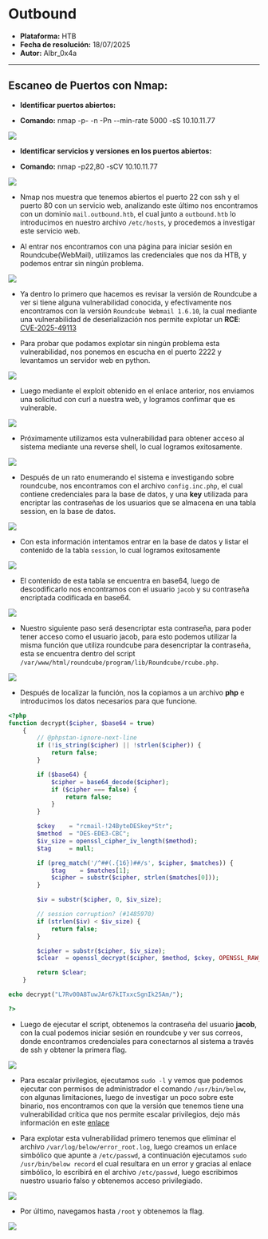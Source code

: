 # Outbound

- **Plataforma:** HTB 
- **Fecha de resolución:** 18/07/2025
- **Autor:** Albr_0x4a

---

## Escaneo de Puertos con Nmap:

- **Identificar puertos abiertos:**

- **Comando:** nmap -p- -n -Pn --min-rate 5000 -sS 10.10.11.77

![](./screenshots/nmap_target.png)

- **Identificar servicios y versiones en los puertos abiertos:**

- **Comando:** nmap -p22,80 -sCV 10.10.11.77

![](./screenshots/nmap_ports.png)

- Nmap nos muestra que tenemos abiertos el puerto 22 con ssh  y el puerto 80 con un servicio web, analizando este último nos encontramos con un dominio `mail.outbound.htb`, el cual junto a `outbound.htb` lo introducimos en nuestro archivo `/etc/hosts`, y procedemos a investigar este servicio web.

- Al entrar nos encontramos con una página para iniciar sesión en Roundcube(WebMail), utilizamos las credenciales que nos da HTB, y podemos entrar sin ningún problema.

![](./screenshots/outbound.png)

- Ya dentro lo primero que hacemos es revisar la versión de Roundcube a ver si tiene alguna vulnerabilidad conocida, y efectivamente nos encontramos con la versión `Roundcube Webmail 1.6.10`, la cual mediante una vulnerabilidad de deserialización nos permite explotar un **RCE**: [CVE-2025-49113](https://github.com/hakaioffsec/CVE-2025-49113-exploit)

- Para probar que podamos explotar sin ningún problema esta vulnerabilidad, nos ponemos en escucha en el puerto 2222 y levantamos un servidor web en python.

![](./screenshots/python_server.png)

- Luego mediante el exploit obtenido en el enlace anterior, nos enviamos una solicitud con curl a nuestra web, y logramos confimar que es vulnerable.

![](./screenshots/rce.png)

- Próximamente utilizamos esta vulnerabilidad para obtener acceso al sistema mediante una reverse shell, lo cual logramos exitosamente.

![](./screenshots/reverse_shell.png)

- Después de un rato enumerando el sistema e investigando sobre roundcube, nos encontramos con el archivo `config.inc.php`, el cual contiene credenciales para la base de datos, y una **key** utilizada para encriptar las contraseñas de los usuarios que se almacena en una tabla session, en la base de datos.

![](./screenshots/config.inc.php.png)

- Con esta información intentamos entrar en la base de datos y listar el contenido de la tabla `session`, lo cual logramos exitosamente

![](./screenshots/database.png)

- El contenido de esta tabla se encuentra en base64, luego de descodificarlo nos encontramos con el usuario `jacob` y su contraseña encriptada codificada en base64.

![](./screenshots/session_decoded.png)

- Nuestro siguiente paso será desencriptar esta contraseña, para poder tener acceso como el usuario jacob, para esto podemos utilizar la misma función que utiliza roundcube para desencriptar la contraseña, esta se encuentra dentro del script `/var/www/html/roundcube/program/lib/Roundcube/rcube.php`.

![](./screenshots/decrypt.png)

- Después de localizar la función, nos la copiamos a un archivo **php** e introducimos los datos necesarios para que funcione.

```php
<?php 
function decrypt($cipher, $base64 = true)
    {
        // @phpstan-ignore-next-line
        if (!is_string($cipher) || !strlen($cipher)) {
            return false;
        }

        if ($base64) {
            $cipher = base64_decode($cipher);
            if ($cipher === false) {
                return false;
            }
        }

        $ckey    = "rcmail-!24ByteDESkey*Str";
        $method  = "DES-EDE3-CBC";
        $iv_size = openssl_cipher_iv_length($method);
        $tag     = null;

        if (preg_match('/^##(.{16})##/s', $cipher, $matches)) {
            $tag    = $matches[1];
            $cipher = substr($cipher, strlen($matches[0]));
        }

        $iv = substr($cipher, 0, $iv_size);

        // session corruption? (#1485970)
        if (strlen($iv) < $iv_size) {
            return false;
        }

        $cipher = substr($cipher, $iv_size);
        $clear  = openssl_decrypt($cipher, $method, $ckey, OPENSSL_RAW_DATA, $iv, $tag);

        return $clear;
    }

echo decrypt("L7Rv00A8TuwJAr67kITxxcSgnIk25Am/");

?>
```

- Luego de ejecutar el script, obtenemos la contraseña del usuario **jacob**, con la cual podemos iniciar sesión en roundcube y ver sus correos, donde encontramos credenciales para conectarnos al sistema a través de ssh y obtener la primera flag.

![](./screenshots/user.txt.png)

- Para escalar privilegios, ejecutamos `sudo -l` y vemos que podemos ejecutar con permisos de administrador el comando `/usr/bin/below`, con algunas limitaciones, luego de investigar un poco sobre este binario, nos encontramos con que la versión que tenemos tiene una vulnerabilidad crítica que nos permite escalar privilegios, dejo más información en este [enlace](https://www.openwall.com/lists/oss-security/2025/03/12/1)

- Para explotar esta vulnerabilidad primero tenemos que eliminar el archivo `/var/log/below/error_root.log`, luego creamos un enlace simbólico que apunte a `/etc/passwd`, a continuación ejecutamos `sudo /usr/bin/below record` el cual resultara en un error y gracias al enlace simbólico, lo escribirá en el archivo `/etc/passwd`, luego escribimos nuestro usuario falso y obtenemos acceso privilegiado.

![](./screenshots/below.png)

- Por último, navegamos hasta `/root` y obtenemos la flag.

![](./screenshots/root.txt.png)
